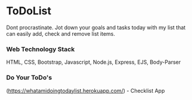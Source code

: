 # ToDoList
Dont procrastinate. Jot down your goals and tasks today with my list that can easily add, check and remove list items. 

### Web Technology Stack
HTML, CSS, Bootstrap, Javascript, Node.js, Express, EJS, Body-Parser

### Do Your ToDo's
(https://whatamidoingtodaylist.herokuapp.com/) - Checklist App
